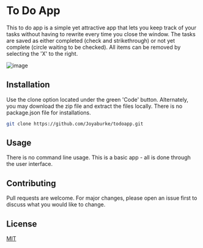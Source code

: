 # To Do App

This to do app is a simple yet attractive app that lets you keep track of your tasks without having to rewrite every time you close the window. The tasks are saved as either completed (check and strikethrough) or not yet complete (circle waiting to be checked). All items can be removed by selecting the 'X' to the right. 

![image](https://github.com/Joyaburke/todoapp/assets/130799658/aa952ca5-9568-4b0f-bf82-43ca2420391b)


## Installation

Use the clone option located under the green 'Code' button. Alternately, you may download the zip file and extract the files locally.
There is no package.json file for installations.

```bash
git clone https://github.com/Joyaburke/todoapp.git
```

## Usage

There is no command line usage. This is a basic app - all is done through the user interface. 

## Contributing

Pull requests are welcome. For major changes, please open an issue first
to discuss what you would like to change.


## License

[MIT](https://choosealicense.com/licenses/mit/)
